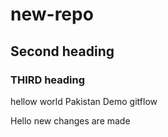 # new-repo

## Second heading

### THIRD heading
hellow world
Pakistan
Demo gitflow

Hello new changes are made
